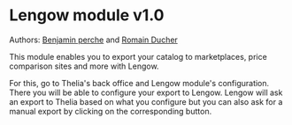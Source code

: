 Lengow module v1.0
===
Authors: [Benjamin perche](benjamin@thelia.net) and [Romain Ducher](rducher@openstudio.fr)

This module enables you to export your catalog to marketplaces, price comparison sites and more with Lengow.

For this, go to Thelia's back office and Lengow module's configuration. There you will be able to configure your export to Lengow.
Lengow will ask an export to Thelia based on what you configure but you can also ask for a manual export by clicking on the corresponding button.
